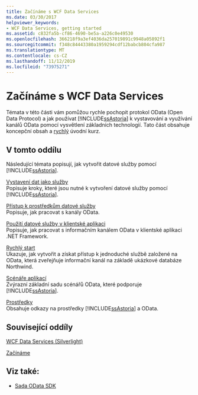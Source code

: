 ```yaml
---
title: Začínáme s WCF Data Services
ms.date: 03/30/2017
helpviewer_keywords:
- WCF Data Services, getting started
ms.assetid: c832fa5b-cf86-4690-be5a-a226c0e49530
ms.openlocfilehash: 366218f9a3ef4036da257019891c9948a05892f1
ms.sourcegitcommit: f348c84443380a1959294cdf12babcb804cfa987
ms.translationtype: MT
ms.contentlocale: cs-CZ
ms.lasthandoff: 11/12/2019
ms.locfileid: "73975271"
---
```

# <a name="getting-started-with-wcf-data-services"></a>Začínáme s WCF Data Services
Témata v této části vám pomůžou rychle pochopit protokol OData (Open Data Protocol) a jak používat [!INCLUDE[ssAstoria](../../../../includes/ssastoria-md.md)] k vystavování a využívání kanálů OData pomocí vysvětlení základních technologií. Tato část obsahuje koncepční obsah a [rychlý](quickstart-wcf-data-services.md) úvodní kurz.  
  
## <a name="in-this-section"></a>V tomto oddílu  
 Následující témata popisují, jak vytvořit datové služby pomocí [!INCLUDE[ssAstoria](../../../../includes/ssastoria-md.md)].  
  
 [Vystavení dat jako služby](exposing-your-data-as-a-service-wcf-data-services.md)  
 Popisuje kroky, které jsou nutné k vytvoření datové služby pomocí [!INCLUDE[ssAstoria](../../../../includes/ssastoria-md.md)].  
  
 [Přístup k prostředkům datové služby](accessing-data-service-resources-wcf-data-services.md)  
 Popisuje, jak pracovat s kanály OData.  
  
 [Použití datové služby v klientské aplikaci](using-a-data-service-in-a-client-application-wcf-data-services.md)  
 Popisuje, jak pracovat s informačním kanálem OData v klientské aplikaci .NET Framework.  
  
 [Rychlý start](quickstart-wcf-data-services.md)  
 Ukazuje, jak vytvořit a získat přístup k jednoduché službě založené na OData, která zveřejňuje informační kanál na základě ukázkové databáze Northwind.  
  
 [Scénáře aplikací](application-scenarios-wcf-data-services.md)  
 Zvýrazní základní sadu scénářů OData, které podporuje [!INCLUDE[ssAstoria](../../../../includes/ssastoria-md.md)].  
  
 [Prostředky](wcf-data-services-resources.md)  
 Obsahuje odkazy na prostředky [!INCLUDE[ssAstoria](../../../../includes/ssastoria-md.md)] a OData.  
  
## <a name="related-sections"></a>Související oddíly  
 [WCF Data Services (Silverlight)](https://go.microsoft.com/fwlink/?LinkID=143149)  
  
 [Začínáme](../adonet/ef/getting-started.md)  
  
## <a name="see-also"></a>Viz také:

- [Sada OData SDK](https://go.microsoft.com/fwlink/?LinkID=185248)
